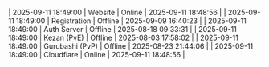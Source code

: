 | 2025-09-11 18:49:00 | Website | Online | 2025-09-11 18:48:56 |
| 2025-09-11 18:49:00 | Registration | Offline | 2025-09-09 16:40:23 |
| 2025-09-11 18:49:00 | Auth Server | Offline | 2025-08-18 09:33:31 |
| 2025-09-11 18:49:00 | Kezan (PvE) | Offline | 2025-08-03 17:58:02 |
| 2025-09-11 18:49:00 | Gurubashi (PvP) | Offline | 2025-08-23 21:44:06 |
| 2025-09-11 18:49:00 | Cloudflare | Online | 2025-09-11 18:48:56 |
